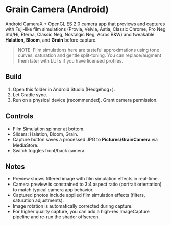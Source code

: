 # Grain Camera (Android)

Android CameraX + OpenGL ES 2.0 camera app that previews and captures with Fuji-like film simulations
(Provia, Velvia, Astia, Classic Chrome, Pro Neg Std/Hi, Eterna, Classic Neg, Nostalgic Neg, Acros B&W)
and tweakable **Halation**, **Bloom**, and **Grain** before capture.

> NOTE: Film simulations here are tasteful approximations using tone curves, saturation and gentle split-toning.
> You can replace/augment them later with LUTs if you have licensed profiles.

## Build
1. Open this folder in Android Studio (Hedgehog+).
2. Let Gradle sync.
3. Run on a physical device (recommended). Grant camera permission.

## Controls
- Film Simulation spinner at bottom.
- Sliders: Halation, Bloom, Grain.
- Capture button saves a processed JPG to **Pictures/GrainCamera** via MediaStore.
- Switch toggles front/back camera.

## Notes
- Preview shows filtered image with film simulation effects in real-time.
- Camera preview is constrained to 3:4 aspect ratio (portrait orientation) to match typical camera app behavior.
- Captured photos include applied film simulation effects (filters, saturation adjustments).
- Image rotation is automatically corrected during capture.
- For higher quality capture, you can add a high-res ImageCapture pipeline and re-run the shader offscreen.
